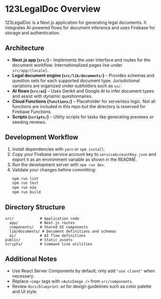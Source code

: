 # 123LegalDoc Overview

123LegalDoc is a Next.js application for generating legal documents. It integrates AI-powered flows for document inference and uses Firebase for storage and authentication.

## Architecture

- **Next.js app (`src/`)** – Implements the user interface and routes for the document workflow. Internationalized pages live under `src/app/[locale]`.
- **Legal document engine (`src/lib/documents/`)** – Provides schemas and question sets for each supported document type. Jurisdictional variations are organized under subfolders such as `us/`.
- **AI flows (`src/ai`)** – Uses Genkit and Google AI to infer document types and assist with dynamic questionnaires.
- **Cloud Functions (`functions/`)** – Placeholder for serverless logic. Not all functions are included in this repo but the directory is reserved for Firebase Functions.
- **Scripts (`scripts/`)** – Utility scripts for tasks like generating previews or seeding reviews.

## Development Workflow

1. Install dependencies with `yarn` or `npm install`.
2. Copy your Firebase service account key to `serviceAccountKey.json` and export it as an environment variable as shown in the README.
3. Run the development server with `npm run dev`.
4. Validate your changes before committing:
   ```bash
   npm run lint
   npm run test
   npm run e2e
   npm run build
   ```

## Directory Structure

```text
src/            # Application code
  app/          # Next.js routes
  components/   # Shared UI components
  lib/documents/ # Document definitions and schemas
  ai/           # AI flow definitions
public/         # Static assets
scripts/        # Command line utilities
```

## Additional Notes

- Use React Server Components by default; only add `"use client"` when necessary.
- Replace `<img>` tags with `<AutoImage />` from `src/components`.
- Review `docs/blueprint.md` for design guidelines such as color palette and UI style.
